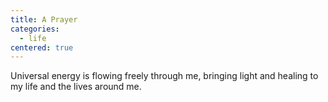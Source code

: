 ```yaml
---
title: A Prayer
categories:
  - life
centered: true
---
```


Universal energy
is flowing freely through me,
bringing light and healing
to my life
and the lives around me.
